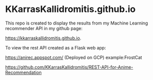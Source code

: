 # KKarrasKallidromitis.github.io

This repo is created to display the results from my Machine Learning recommender API in my github page: 

https://kkarraskallidromitis.github.io.

To view the rest API created as a Flask web app:

https://anirec.appspot.com/<insert username> (Deployed on GCP) example:FrostCat

https://github.com/KKarrasKallidromitis/REST-API-for-Anime-Recommendation
